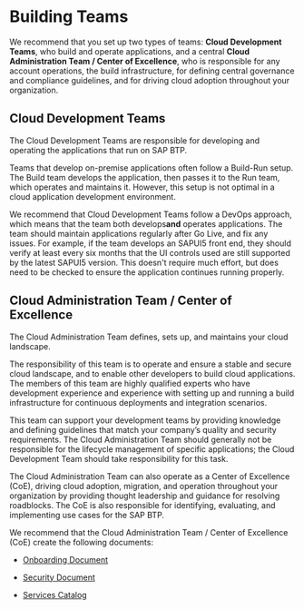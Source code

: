 <!-- loiofdeddf22a6964d86a199b9eb11c7075e -->

# Building Teams

We recommend that you set up two types of teams: **Cloud Development Teams**, who build and operate applications, and a central **Cloud Administration Team / Center of Excellence**, who is responsible for any account operations, the build infrastructure, for defining central governance and compliance guidelines, and for driving cloud adoption throughout your organization.

 <a name="loio4157200ef2644243aa74ae2770df1d94"/>

<!-- loio4157200ef2644243aa74ae2770df1d94 -->

## Cloud Development Teams

The Cloud Development Teams are responsible for developing and operating the applications that run on SAP BTP.

Teams that develop on-premise applications often follow a Build-Run setup. The Build team develops the application, then passes it to the Run team, which operates and maintains it. However, this setup is not optimal in a cloud application development environment.

We recommend that Cloud Development Teams follow a DevOps approach, which means that the team both develops**and** operates applications. The team should maintain applications regularly after Go Live, and fix any issues. For example, if the team develops an SAPUI5 front end, they should verify at least every six months that the UI controls used are still supported by the latest SAPUI5 version. This doesn't require much effort, but does need to be checked to ensure the application continues running properly.

 <a name="loiof36d159b91004ebda56faf35c2ebd90d"/>

<!-- loiof36d159b91004ebda56faf35c2ebd90d -->

## Cloud Administration Team / Center of Excellence

The Cloud Administration Team defines, sets up, and maintains your cloud landscape.

The responsibility of this team is to operate and ensure a stable and secure cloud landscape, and to enable other developers to build cloud applications. The members of this team are highly qualified experts who have development experience and experience with setting up and running a build infrastructure for continuous deployments and integration scenarios.

This team can support your development teams by providing knowledge and defining guidelines that match your company’s quality and security requirements. The Cloud Administration Team should generally not be responsible for the lifecycle management of specific applications; the Cloud Development Team should take responsibility for this task.

The Cloud Administration Team can also operate as a Center of Excellence \(CoE\), driving cloud adoption, migration, and operation throughout your organization by providing thought leadership and guidance for resolving roadblocks. The CoE is also responsible for identifying, evaluating, and implementing use cases for the SAP BTP.

We recommend that the Cloud Administration Team / Center of Excellence \(CoE\) create the following documents:

-   [Onboarding Document](creating-an-onboarding-process-for-development-projects-4bd29a8.md#loio4bd29a8a49c84727aeb81a8f60e74ea0__section_onboarding_doc)

-   [Security Document](creating-an-onboarding-process-for-development-projects-4bd29a8.md#loio4bd29a8a49c84727aeb81a8f60e74ea0__section_security_doc)

-   [Services Catalog](creating-an-onboarding-process-for-development-projects-4bd29a8.md#loio4bd29a8a49c84727aeb81a8f60e74ea0__section_services_catalog)



